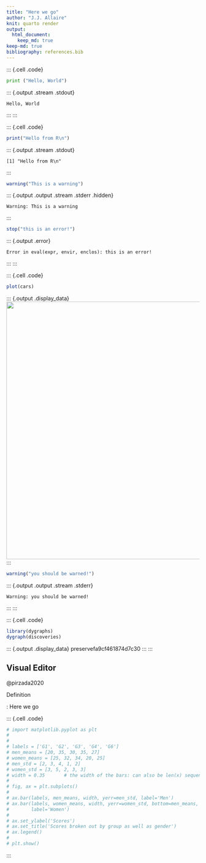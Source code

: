 ```yaml
---
title: "Here we go"
author: "J.J. Allaire"
knit: quarto render
output: 
  html_document: 
    keep_md: true
keep-md: true
bibliography: references.bib
---
```


::: {.cell .code}
```python
print ("Hello, World")
```

::: {.output .stream .stdout}
```
Hello, World
```
:::
:::

::: {.cell .code}
```r
print("Hello from R\n")
```

::: {.output .stream .stdout}
```
[1] "Hello from R\n"
```
:::

```r
warning("This is a warning")
```

::: {.output .output .stream .stderr .hidden}
```
Warning: This is a warning
```
:::

```r
stop("this is an error!")
```

::: {.output .error}
```
Error in eval(expr, envir, enclos): this is an error!
```
:::
:::

::: {.cell .code}
```r
plot(cars)
```

::: {.output .display_data}
<img src="test_files/figure-html/unnamed-chunk-3-1.png" width="672" />
:::

```r
warning("you should be warned!")
```

::: {.output .output .stream .stderr}
```
Warning: you should be warned!
```
:::
:::


::: {.cell .code}
```r
library(dygraphs)
dygraph(discoveries)
```

::: {.output .display_data}
preservefa9cf461874d7c30
:::
:::


## Visual Editor

@pirzada2020

Definition

: Here we go

::: {.cell .code}
```python
# import matplotlib.pyplot as plt
# 
# 
# labels = ['G1', 'G2', 'G3', 'G4', 'G6']
# men_means = [20, 35, 30, 35, 27]
# women_means = [25, 32, 34, 20, 25]
# men_std = [2, 3, 4, 1, 2]
# women_std = [3, 5, 2, 3, 3]
# width = 0.35       # the width of the bars: can also be len(x) sequence
# 
# fig, ax = plt.subplots()
# 
# ax.bar(labels, men_means, width, yerr=men_std, label='Men')
# ax.bar(labels, women_means, width, yerr=women_std, bottom=men_means,
#        label='Women')
# 
# ax.set_ylabel('Scores')
# ax.set_title('Scores broken out by group as well as gender')
# ax.legend()
# 
# plt.show()
```
:::

